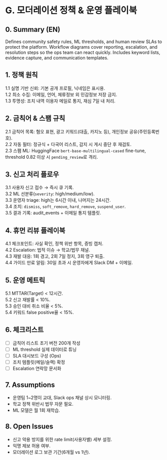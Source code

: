 # G. 모더레이션 정책 & 운영 플레이북

## 0. Summary (EN)
Defines community safety rules, ML thresholds, and human review SLAs to protect the platform. Workflow diagrams cover reporting, escalation, and resolution steps so the ops team can react quickly. Includes keyword lists, evidence capture, and communication templates.

## 1. 정책 원칙
1.1 실명 기반 신뢰: 기본 공개 프로필, 닉네임은 표시용.  
1.2 최소 수집: 이메일, 언어, 체류정보 외 민감정보 저장 금지.  
1.3 투명성: 조치 내역 이용자 메일로 통지, 재심 7일 내 처리.

## 2. 금칙어 & 스팸 규칙
2.1 금칙어 목록: 혐오 표현, 광고 키워드(대출, 카지노 등), 개인정보 공유(주민등록번호).  
2.2 자동 필터: 정규식 + 다국어 리스트, 감지 시 게시 중단 후 재검토.  
2.3 스팸 ML: HuggingFace `bert-base-multilingual-cased` fine-tune, threshold 0.82 이상 시 `pending_review`로 격리.

## 3. 신고 처리 플로우
3.1 사용자 신고 접수 → 즉시 큐 기록.  
3.2 ML 선분류(`severity`: high/medium/low).  
3.3 운영자 triage: high는 6시간 이내, 나머지는 24시간.  
3.4 조치: `dismiss`, `soft_remove`, `hard_remove`, `suspend_user`.  
3.5 결과 기록: audit_events + 이메일 통지 템플릿.

## 4. 휴먼 리뷰 플레이북
4.1 체크포인트: 사실 확인, 정책 위반 항목, 증빙 캡처.  
4.2 Escalation: 법적 이슈 → 학교/법무 채널.  
4.3 재발 대응: 1회 경고, 2회 7일 정지, 3회 영구 퇴출.  
4.4 가이드 만료 알림: 30일 초과 시 운영자에게 Slack DM + 이메일.

## 5. 운영 메트릭
5.1 MTTAR(Target) < 12시간.  
5.2 신고 재발률 < 10%.  
5.3 승인 대비 취소 비율 < 5%.  
5.4 키워드 false positive율 < 15%.

## 6. 체크리스트
- [ ] 금칙어 리스트 초기 버전 200개 작성
- [ ] ML threshold 실제 데이터로 튜닝
- [ ] SLA 대시보드 구성 (Ops)
- [ ] 조치 템플릿(메일/슬랙) 확정
- [ ] Escalation 연락망 문서화

## 7. Assumptions
- 운영팀 1~2명이 교대, Slack ops 채널 상시 모니터링.  
- 학교 정책 위반시 법무 자문 필요.  
- ML 모델은 월 1회 재학습.

## 8. Open Issues
- 신고 악용 방지를 위한 rate limit(사용자별) 세부 설정.  
- 익명 제보 허용 여부.  
- 모더레이션 로그 보관 기간(6개월 vs 1년).
